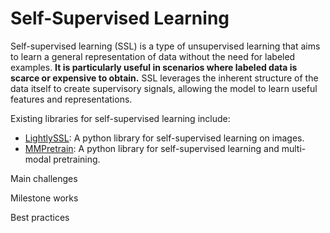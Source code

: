 # Self-Supervised Learning

Self-supervised learning (SSL) is a type of unsupervised learning that aims to learn a general representation of data without the need for labeled examples. **It is particularly useful in scenarios where labeled data is scarce or expensive to obtain.** SSL leverages the inherent structure of the data itself to create supervisory signals, allowing the model to learn useful features and representations.

Existing libraries for self-supervised learning include:
- [LightlySSL](https://github.com/lightly-ai/lightly): A python library for self-supervised learning on images.
- [MMPretrain](https://github.com/open-mmlab/mmpretrain): A python library for self-supervised learning and multi-modal pretraining.

Main challenges

Milestone works

Best practices